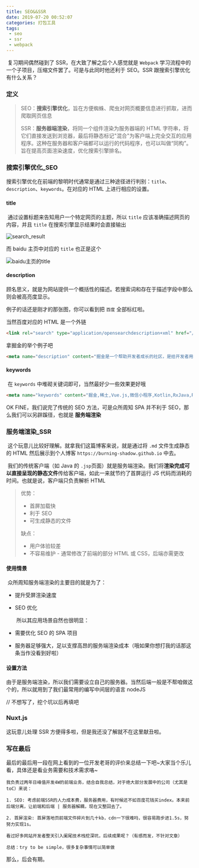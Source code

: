 ```yaml
---
title: SEO&&SSR
date: 2019-07-20 00:52:07
categories: 打包工具
tags:
 - seo
 - ssr
 - webpack
---
```


​		复习期间偶然碰到了 SSR，在大致了解之后个人感觉就是 `Webpack` 学习流程中的一个子项目，压缩文件罢了。可是与此同时他还利于 SEO。SSR 跟搜索引擎优化有什么关系？

<!--more-->

### 定义

> SEO：**搜索引擎优化**，旨在方便蜘蛛、爬虫对网页概要信息进行抓取，进而爬取网页信息
>
> SSR：**服务器端渲染**，将同一个组件渲染为服务器端的 HTML 字符串，将它们直接发送到浏览器，最后将静态标记"混合"为客户端上完全交互的应用程序。这种在服务器和客户端都可以运行的代码程序，也可以叫做“同构”。旨在提高页面渲染速度，优化搜索引擎排名。

### 搜索引擎优化_SEO

​		搜索引擎优化在前端的黎明时代通常是通过三种途径进行判别：`title`、`description`、`keywords`。在对应的 HTML 上进行相应的设置。

#### title

​		通过设置标题来告知用户一个特定网页的主题，所以 `title` 应该准确描述网页的内容，并且 `title` 在搜索引擎显示结果时会直接输出

![search_result](https://ae01.alicdn.com/kf/H2b0c73a4fd284102a0cf08a081381dfeM.png)

而 baidu 主页中对应的 `title` 也正是这个

![baidu主页的title](https://ae01.alicdn.com/kf/H665347f1abc64ae79149239296d82621m.png)

#### description

​		顾名思义，就是为网站提供一个概括性的描述。若搜索词和存在于描述字段中那么则会被高亮度显示。

例子的话还是刚才的那张图，你可以看到把 `百度` 全部标红啦。

当然百度对应的 HTML 是一个外链

```html
<link rel="search" type="application/opensearchdescription+xml" href="/content-search.xml" title="百度搜索">
```

拿掘金的举个例子吧

```html
<meta name="description" content="掘金是一个帮助开发者成长的社区，是给开发者用的 Hacker News，给设计师用的 Designer News，和给产品经理用的 Medium。掘金的技术文章由稀土上聚集的技术大牛和极客共同编辑为你筛选出最优质的干货，其中包括：Android、iOS、前端、后端等方面的内容。用户每天都可以在这里找到技术世界的头条内容。与此同时，掘金内还有沸点、掘金翻译计划、线下活动、专栏文章等内容。即使你是 GitHub、StackOverflow、开源中国的用户，我们相信你也可以在这里有所收获。">
```



#### keywords

​		在 `keywords` 中堆砌关键词即可，当然最好少一些效果更好哦

```html
<meta name="keywords" content="掘金,稀土,Vue.js,微信小程序,Kotlin,RxJava,React Native,Wireshark,敏捷开发,Bootstrap,OKHttp,正则表达式,WebGL,Webpack,Docker,MVVM">
```

OK FINE，我们说完了传统的 SEO 方法，可是众所周知 SPA 并不利于 SEO，那么我们可以另辟蹊径，也就是 **服务端渲染**

### 服务端渲染_SSR

​		这个玩意儿比较好理解。就拿我们这篇博客来说，就是通过将 `.md` 文件生成静态的 HTML 然后展示到个人博客 `https://burning-shadow.github.io` 中去。

​		我们的传统客户端（如 Java 的 `.jsp`页面）就是服务端渲染。我们将**渲染完成可以直接呈现的静态文件**传给客户端，如此一来就节约了首屏运行 JS 代码而消耗的时间。也就是说，客户端只负责解析 HTML

> 优势：
>
> - 首屏加载快
> - 利于 SEO
> - 可生成静态的文件
>
> 缺点：
>
> - 用户体验较差
> - 不容易维护 - 通常修改了前端的部分 HTML 或 CSS，后端亦需更改

#### 使用情景

​		众所周知服务端渲染的主要目的就是为了：

- 提升受屏渲染速度

- SEO 优化

  ​	所以其应用场景自然也很明显：

- 需要优化 SEO 的 SPA 项目

- 服务器足够强大，足以支撑高昂的服务端渲染成本（哦如果你想打我的话那这条当作没看到好啦）

#### 设置方法

​		由于是服务端渲染，所以我们需要设立自己的服务器。当然后端一般是不帮咱做这个的，所以就用到了我们最常用的编写中间层的语言 nodeJS



// 不想写了，挖个坑以后再填吧

### Nuxt.js

这玩意儿处理 SSR 方便得多啦，但是我还没了解就不在这里献丑啦。

### 写在最后

​		最后的最后用一段在网上看到的一位开发老哥的评价来总结一下吧~大家当个乐儿看，具体还是看业务需要和技术需求咯~

```
我负责过两年日峰值并发4W的前端业务，结合自我总结，对于绝大部分发展中的公司（尤其是toC）来说：

1. SEO: 考虑前端SSR的人力成本费，服务器费用，有时候还不如百度花钱买index。本来前后端分离，让前端和后端 | 服务器解耦，现在又整回去了。

2. 首屏渲染: 首屏落地页前端文件碎片到几十kb，cdn一下很难吗，很容易跑步进1.5s，努努力实现1s。

看过好多网站开发者整天引入阑尾技术栈挖深坑，后续成果呢？（有感而发，不针对文章）

总结：try to be simple，很多复杂事情可以简单做
```

那么，后会有期。